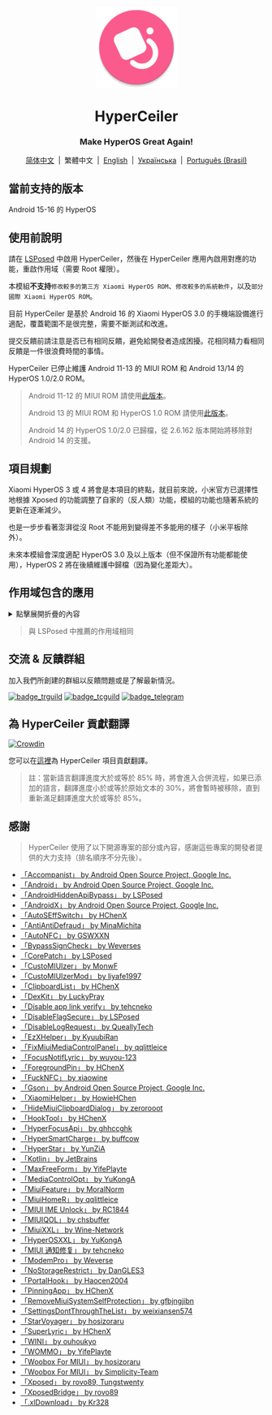<div align="center">

<img src="\imgs\icon.webp" width="160" height="160" style="display: block; margin: 0 auto;" alt="icon" />

# HyperCeiler

### Make HyperOS Great Again!

[简体中文](/README.md)&nbsp;&nbsp;|&nbsp;&nbsp;繁體中文&nbsp;&nbsp;|&nbsp;&nbsp;[English](/README_en-US.md)&nbsp;&nbsp;|&nbsp;&nbsp;[Українська](/README_uk_UA.md)&nbsp;&nbsp;|&nbsp;&nbsp;[Português (Brasil)](/README_pt-BR.md)

</div>

## 當前支持的版本

Android 15-16 的 HyperOS

## 使用前說明

請在 [LSPosed](https://github.com/LSPosed/LSPosed/releases) 中啟用 HyperCeiler，然後在 HyperCeiler 應用內啟用對應的功能，重啟作用域（需要 Root 權限）。

本模組<b>不支持</b>`修改較多的第三方 Xiaomi HyperOS ROM`、`修改較多的系統軟件`，以及`部分國際 Xiaomi HyperOS ROM`。

目前 HyperCeiler 是基於 Android 16 的 Xiaomi HyperOS 3.0 的手機端設備進行適配，覆蓋範圍不是很完整，需要不斷測試和改進。

提交反饋前請注意是否已有相同反饋，避免給開發者造成困擾。花相同精力看相同反饋是一件很浪費時間的事情。

HyperCeiler 已停止維護 Android 11-13 的 MIUI ROM 和 Android 13/14 的 HyperOS 1.0/2.0 ROM。

> Android 11-12 的 MIUI ROM 請使用[此版本](https://github.com/ReChronoRain/Cemiuiler/releases/tag/1.3.130)。
>
> Android 13 的 MIUI ROM 和 HyperOS 1.0 ROM 請使用[此版本](https://github.com/Xposed-Modules-Repo/com.sevtinge.hyperceiler/releases/download/3866-2.5.156_20250118/HyperCeiler_2.5.156_20250118_3866_release_miui.apk)。
>
> Android 14 的 HyperOS 1.0/2.0 已歸檔，從 2.6.162 版本開始將移除對 Android 14 的支援。

## 項目規劃

Xiaomi HyperOS 3 或 4 將會是本項目的終點，就目前來說，小米官方已選擇性地根據 Xposed 的功能調整了自家的（反人類）功能，模組的功能也隨著系統的更新在逐漸減少。

也是一步步看著澎湃從沒 Root 不能用到變得差不多能用的樣子（小米平板除外）。

未來本模組會深度適配 HyperOS 3.0 及以上版本（但不保證所有功能都能使用），HyperOS 2 將在後續維護中歸檔（因為變化差距大）。

## 作用域包含的應用

<details>
    <summary>點擊展開折疊的內容</summary>

| 應用名               | 包名                                 |
|:------------------|:-----------------------------------|
| 系統框架              | system                             |
| 系統 UI             | com.android.systemui               |
| 系統桌面              | com.miui.home                      |
| 系統更新              | com.android.updater                |
| Joyose            | com.xiaomi.joyose                  |
| 小米設定              | com.xiaomi.misettings              |
| 安全服務 (手機管家、平板管家)  | com.miui.securitycenter            |
| 桌布                | com.miui.miwallpaper               |
| 傳送門               | com.miui.contentextension          |
| 彈幕通知              | com.xiaomi.barrage                 |
| 電話                | com.android.incallui               |
| 電話服務              | com.android.phone                  |
| 電量和性能             | com.miui.powerkeeper               |
| 短信                | com.android.mms                    |
| 截屏                | com.miui.screenshot                |
| 日曆                | com.android.calendar               |
| 筆記                | com.miui.notes                     |
| 瀏覽器               | com.android.browser                |
| 鲁班（MTB）           | com.xiaomi.mtb                     |
| 螢幕錄製              | com.miui.screenrecorder            |
| 權限管理服務            | com.lbe.security.miui              |
| 設定                | com.android.settings               |
| 搜狗輸入法小米版          | com.sohu.inputmethod.sogou.xiaomi  |
| 天氣                | com.miui.weather2                  |
| 互聯互通服務            | com.milink.service                 |
| 外部儲存空間            | com.android.externalstorage        |
| 隨顥螢幕與鎖定螢幕編輯       | com.miui.aod                       |
| 檔案管理              | com.android.fileexplorer           |
| 系統服務組件            | com.miui.securityadd               |
| 下載管理              | com.android.providers.downloads.ui |
| 下載管理員             | com.android.providers.downloads    |
| 相簿                | com.miui.gallery                   |
| 小米創作              | com.miui.creation                  |
| 小米互傳              | com.miui.mishare.connectivity      |
| 小米相簿-編輯           | com.miui.mediaeditor               |
| 小米雲服務             | com.miui.cloudservice              |
| 小米智慧卡             | com.miui.tsmclient                 |
| 訊飛輸入法小米版          | com.iflytek.inputmethod.miui       |
| 應用程式檔案管理元件        | com.miui.packageinstaller          |
| 應用商店              | com.xiaomi.market                  |
| 智慧助理              | com.miui.personalassistant         |
| 主題商店（個性主題、桌布與個人化） | com.android.thememanager           |
| 系统安全元件            | com.miui.guardprovider             |
| 相機                | com.android.camera                 |
| 小愛翻譯              | com.xiaomi.aiasst.vision           |
| 掃一掃               | com.xiaomi.scanner                 |
| NFC 服務            | com.android.nfc                    |
| 音質音效              | com.miui.misound                   |
| 備份                | com.miui.backup                    |
| 小米換機              | com.miui.huanji                    |
| MiTrustService    | com.xiaomi.trustservice            |
| HTML 檢視器          | com.android.htmlviewer             |
| 通話管理              | com.android.server.telecom         |
| 萬能遙控              | com.duokan.phone.remotecontroller  |
| Analytics         | com.miui.analytics                 |
| 小米社區              | com.xiaomi.vipaccount              |
| 語音喚醒              | com.miui.voicetrigger              |
| 錄音機               | com.android.soundrecorder          |
| LPA               | com.miui.euicc                     |
| 小米SIM卡啟動服務        | com.xiaomi.simactivate.service     |

</details>

> 與 LSPosed 中推薦的作用域相同

## 交流 & 反饋群組

加入我們所創建的群組以反饋問題或是了解最新情況。

[![badge_trguild]][trguild_url]
[![badge_tcguild]][tcguild_url]
[![badge_telegram]][telegram_url]

## 為 HyperCeiler 貢獻翻譯

[![Crowdin](https://badges.crowdin.net/cemiuiler/localized.svg)](https://crowdin.com/project/cemiuiler)

您可以在[這裡](https://crwd.in/cemiuiler)為 HyperCeiler 項目貢獻翻譯。

> 註：當新語言翻譯進度大於或等於 85% 時，將會進入合併流程，如果已添加的語言，翻譯進度小於或等於原始文本的 30%，將會暫時被移除，直到重新滿足翻譯進度大於或等於 85%。

## 感謝

> HyperCeiler 使用了以下開源專案的部分或內容，感謝這些專案的開發者提供的大力支持（排名順序不分先後）。

- [「Accompanist」 by Android Open Source Project, Google Inc.](https://google.github.io/accompanist)
- [「Android」 by Android Open Source Project, Google Inc.](https://source.android.google.cn/license)
- [「AndroidHiddenApiBypass」 by LSPosed](https://github.com/LSPosed/AndroidHiddenApiBypass)
- [「AndroidX」 by Android Open Source Project, Google Inc.](https://github.com/androidx/androidx)
- [「AutoSEffSwitch」 by HChenX](https://github.com/HChenX/AutoSEffSwitch)
- [「AntiAntiDefraud」 by MinaMichita](https://github.com/MinaMichita/AntiAntiDefraud)
- [「AutoNFC」 by GSWXXN](https://github.com/GSWXXN/AutoNFC)
- [「BypassSignCheck」 by Weverses](https://github.com/Weverses/BypassSignCheck)
- [「CorePatch」 by LSPosed](https://github.com/LSPosed/CorePatch)
- [「CustoMIUIzer」 by MonwF](https://github.com/MonwF/customiuizer)
- [「CustoMIUIzerMod」 by liyafe1997](https://github.com/liyafe1997/CustoMIUIzerMod)
- [「ClipboardList」 by HChenX](https://github.com/HChenX/ClipboardList)
- [「DexKit」 by LuckyPray](https://github.com/LuckyPray/DexKit)
- [「Disable app link verify」 by tehcneko](https://github.com/Xposed-Modules-Repo/io.github.tehcneko.applinkverify)
- [「DisableFlagSecure」 by LSPosed](https://github.com/LSPosed/DisableFlagSecure)
- [「DisableLogRequest」 by QueallyTech](https://github.com/QueallyTech/DisableLogRequest)
- [「EzXHelper」 by KyuubiRan](https://github.com/KyuubiRan/EzXHelper)
- [「FixMiuiMediaControlPanel」 by qqlittleice](https://github.com/qqlittleice/FixMiuiMediaControlPanel)
- [「FocusNotifLyric」 by wuyou-123](https://github.com/wuyou-123/FocusNotifLyric)
- [「ForegroundPin」 by HChenX](https://github.com/HChenX/ForegroundPin)
- [「FuckNFC」 by xiaowine](https://github.com/xiaowine/FuckNFC)
- [「Gson」 by Android Open Source Project, Google Inc.](https://github.com/google/gson)
- [「XiaomiHelper」 by HowieHChen](https://github.com/HowieHChen/XiaomiHelper)
- [「HideMiuiClipboardDialog」 by zerorooot](https://github.com/zerorooot/HideMiuiClipboardDialog)
- [「HookTool」 by HChenX](https://github.com/HChenX/HookTool)
- [「HyperFocusApi」 by ghhccghk](https://github.com/ghhccghk/HyperFocusApi)
- [「HyperSmartCharge」 by buffcow](https://github.com/buffcow/HyperSmartCharge)
- [「HyperStar」 by YunZiA](https://github.com/YunZiA/HyperStar)
- [「Kotlin」 by JetBrains](https://github.com/JetBrains/kotlin)
- [「MaxFreeForm」 by YifePlayte](https://github.com/YifePlayte/MaxFreeForm)
- [「MediaControlOpt」 by YuKongA](https://github.com/YuKongA/MediaControlOpt)
- [「MiuiFeature」 by MoralNorm](https://github.com/moralnorm/miui_feature)
- [「MiuiHomeR」 by qqlittleice](https://github.com/qqlittleice/MiuiHome_R)
- [「MIUI IME Unlock」 by RC1844](https://github.com/RC1844/MIUI_IME_Unlock)
- [「MIUIQOL」 by chsbuffer](https://github.com/chsbuffer/MIUIQOL)
- [「MiuiXXL」 by Wine-Network](https://github.com/Wine-Network/Miui_XXL)
- [「HyperOSXXL」 by YuKongA](https://github.com/YuKongA/HyperOS_XXL)
- [「MIUI 通知修复」 by tehcneko](https://github.com/Xposed-Modules-Repo/io.github.tehcneko.miuinotificationfix)
- [「ModemPro」 by Weverse](https://github.com/Weverses/ModemPro)
- [「NoStorageRestrict」 by DanGLES3](https://github.com/Xposed-Modules-Repo/com.github.dan.nostoragerestrict)
- [「PortalHook」 by Haocen2004](https://github.com/Haocen2004/PortalHook)
- [「PinningApp」 by HChenX](https://github.com/HChenX/PinningApp)
- [「RemoveMiuiSystemSelfProtection」 by gfbjngjibn](https://github.com/gfbjngjibn/RemoveMiuiSystemSelfProtection)
- [「SettingsDontThroughTheList」 by weixiansen574](https://github.com/weixiansen574/settingsdontthroughthelist)
- [「StarVoyager」 by hosizoraru](https://github.com/hosizoraru/StarVoyager)
- [「SuperLyric」 by HChenX](https://github.com/HChenX/SuperLyric)
- [「WINI」 by ouhoukyo](https://github.com/ouhoukyo/WINI)
- [「WOMMO」 by YifePlayte](https://github.com/YifePlayte/WOMMO)
- [「Woobox For MIUI」 by hosizoraru](https://github.com/hosizoraru/WooBoxForMIUI)
- [「Woobox For MIUI」 by Simplicity-Team](https://github.com/Simplicity-Team/WooBoxForMIUI)
- [「Xposed」 by rovo89, Tungstwenty](https://github.com/rovo89/XposedBridge)
- [「XposedBridge」 by rovo89](https://github.com/rovo89/XposedBridge)
- [「.xlDownload」 by Kr328](https://github.com/Kr328/.xlDownload)

[trguild_url]: https://t.me/cemiuiler_release

[badge_trguild]: https://img.shields.io/badge/TG-頻道-4991D3?style=for-the-badge&logo=telegram

[tcguild_url]: https://t.me/cemiuiler_canary

[badge_tcguild]: https://img.shields.io/badge/TGCI-頻道-4991D3?style=for-the-badge&logo=telegram

[telegram_url]: https://t.me/cemiuiler

[badge_telegram]: https://img.shields.io/badge/dynamic/json?style=for-the-badge&color=2CA5E0&label=Telegram&logo=telegram&query=%24.data.totalSubs&url=https%3A%2F%2Fapi.spencerwoo.com%2Fsubstats%2F%3Fsource%3Dtelegram%26queryKey%3Dcemiuiler
